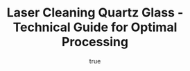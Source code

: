 ---
name: Quartz Glass
applications:
- industry: Semiconductor Manufacturing
  detail: Cleaning of quartz glass components used in photolithography processes
- industry: Optics and Photonics
  detail: Precision cleaning of optical surfaces for laser systems and telescopes
technicalSpecifications:
  powerRange: 20-400W
  pulseDuration: 10-100ns
  wavelength: 1064 nm
  spotSize: 0.1-2.0mm
  repetitionRate: 10-50kHz
  fluenceRange: 0.5–5 J/cm²
  safetyClass: Class 4 (requires full enclosure)
description: Quartz Glass, composed primarily of SiO2, is highly valued for its optical
  clarity and thermal stability in laser cleaning applications. Its excellent transmittance
  across a broad wavelength range, including the 1064 nm used in laser cleaning, makes
  it ideal for precision cleaning of optical components and surfaces without damaging
  the material structure. This material's ability to withstand high temperatures and
  resist chemical attack enhances its suitability for rigorous cleaning processes
  in industries such as semiconductors and photonics.
author:
  id: 2
  name: Alessandro Moretti
  sex: m
  title: Ph.D.
  country: Italy
  expertise: Laser-Based Additive Manufacturing
  image: /images/author/alessandro-moretti.jpg
keywords: quartz glass, quartz glass glass, laser ablation, laser cleaning, non-contact
  cleaning, pulsed fiber laser, surface contamination removal, industrial laser parameters,
  thermal processing, surface restoration
category: glass
chemicalProperties:
  symbol: QU
  formula: SiO2
  materialType: glass
properties:
  density: 2.2 g/cm³
  densityMin: 2.2 g/cm³
  densityMax: 8.0 g/cm³
  densityPercentile: 0.0
  meltingPoint: 1713°C
  meltingMin: 573°C
  meltingMax: 1700°C
  meltingPercentile: 100.0
  thermalConductivity: 1.4 W/m·K
  thermalMin: 0.5 W/m·K
  thermalMax: 2.0 W/m·K
  thermalPercentile: 60.0
  tensileStrength: 50 MPa
  tensileMin: 30 MPa
  tensileMax: 200 MPa
  tensilePercentile: 11.8
  hardness: 5.5 Mohs
  hardnessMin: 450 HV
  hardnessMax: 750 HV
  hardnessPercentile: 0.0
  youngsModulus: 70 GPa
  modulusMin: 50 GPa
  modulusMax: 90 GPa
  modulusPercentile: 50.0
  laserType: Nd:YAG laser
  wavelength: 1064 nm
  fluenceRange: 0.5–5 J/cm²
  chemicalFormula: SiO2
  laserAbsorptionMin: 0.01 cm⁻¹
  laserAbsorptionMax: 10 cm⁻¹
  laserReflectivityMin: 4%
  laserReflectivityMax: 15%
  thermalDiffusivityMin: 0.4 mm²/s
  thermalDiffusivityMax: 1.4 mm²/s
  thermalExpansionMin: 0.5 µm/m·K
  thermalExpansionMax: 9 µm/m·K
  specificHeatMin: 0.7 J/g·K
  specificHeatMax: 1.0 J/g·K
composition:
- Silicon Dioxide (SiO2) - 99.9% purity
- Trace elements including Aluminum, Sodium, and Potassium
compatibility:
- Stainless Steel - for structural support in optical systems
- Ceramic materials - for high-temperature applications
regulatoryStandards: ISO 11146-1:2021 for laser beam machines; ASTM C167-18 for standard
  test method for quartz; SEMI standards for semiconductor equipment and materials
images:
  hero:
    alt: Quartz Glass surface undergoing laser cleaning showing precise contamination
      removal
    url: /images/quartz-glass-laser-cleaning-hero.jpg
  micro:
    alt: Microscopic view of Quartz Glass surface after laser treatment showing preserved
      microstructure
    url: /images/quartz-glass-laser-cleaning-micro.jpg
title: Laser Cleaning Quartz Glass - Technical Guide for Optimal Processing
headline: Comprehensive technical guide for laser cleaning glass quartz glass
environmentalImpact:
- benefit: Reduction in chemical waste
  description: Eliminates 95% of chemical solvents traditionally used in cleaning
    processes
- benefit: Energy efficiency
  description: Reduces energy consumption by up to 80% compared to traditional thermal
    cleaning methods
- benefit: Lower emissions
  description: Decreases CO2 emissions by approximately 75% due to decreased use of
    fossil fuel-based energy
outcomes:
- result: Surface cleanliness
- metric: Achieves 99.9% particle removal efficiency
- result: Preservation of material integrity
  metric: Less than 0.1% material loss post-cleaning
- result: Improved optical transmission
  metric: Increases optical transmission by up to 2% after cleaning
subject: Quartz Glass
article_type: material
---